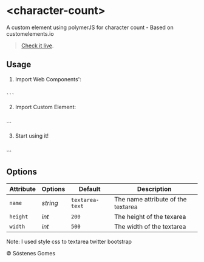&lt;character-count&gt;
===============

A custom element using polymerJS for character count - Based on customelements.io

> [Check it live](http://sostenesgomes.github.io/charachter-count).

## Usage

1. Import Web Components':

	```xml
<script src="//cdnjs.cloudflare.com/ajax/libs/polymer/0.1.4/platform.js"></script>
<script src="//cdnjs.cloudflare.com/ajax/libs/polymer/0.1.4/polymer.js"></script>
	```

2. Import Custom Element:

	```xml
<link rel="import" href="src/character-count.html">
	```

3. Start using it!

	```xml
<character-count></character-count>
	```

## Options

Attribute | Options       | Default                    | Description
---       | ---           | ---                        | ---
`name`    | *string*      | `textarea-text`            | The name attribute of the textarea
`height`  | *int*         | `200`                       | The height of the texarea
`width`   | *int*         | `500`                      | The width of the textarea

Note: I used style css to textarea twitter bootstrap

© Sóstenes Gomes
